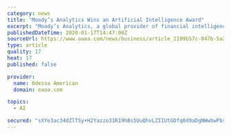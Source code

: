 ```yaml
---
category: news
title: "Moody’s Analytics Wins an Artificial Intelligence Award"
excerpt: "Moody’s Analytics, a global provider of financial intelligence, has won the Best Financial Services AI Solution category at the 2019 Artificial Intelligence Awards. We won this award for the QUIQspread™ solution, which helps institutions automate the spreading of financial statements. This press release features multimedia. View the full ..."
publishedDateTime: 2020-01-17T14:47:00Z
sourceUrl: https://www.oaoa.com/news/business/article_2199b57c-047b-5a26-ab1d-0eb87353549b.html
type: article
quality: 17
heat: 17
published: false

provider:
  name: Odessa American
  domain: oaoa.com

topics:
  - AI

secured: "sXYe3ac34dZlTSy+H2Yazzo31R19hBs5UuQhvLZIIUtGDfq0d9aDgNWwbwPbsDo22h/onBWO+BYO5XaulSeuPi0j1cbR6HZ4nrWIfEpk+bnWbC151tAVLpKH+7CZSxcgnSHnYuhZ5jDzp1/qMDSC2iQRIWzq0YQe46wZ+e5vXIk6tucvl2g8GldGWaad5khCwxBLdc0XBIEqKz4SnO87K6YK5RwFXMDQ1MNvPKuCsehwQCkIS0Dqhk7Fn0bnbP5GKes7YUacbLkkiCYrv4TUwpCwzJq+S30alxHkw++gt1I=;1YIQzaS4+u+HH70HtoWk9g=="
---
```


